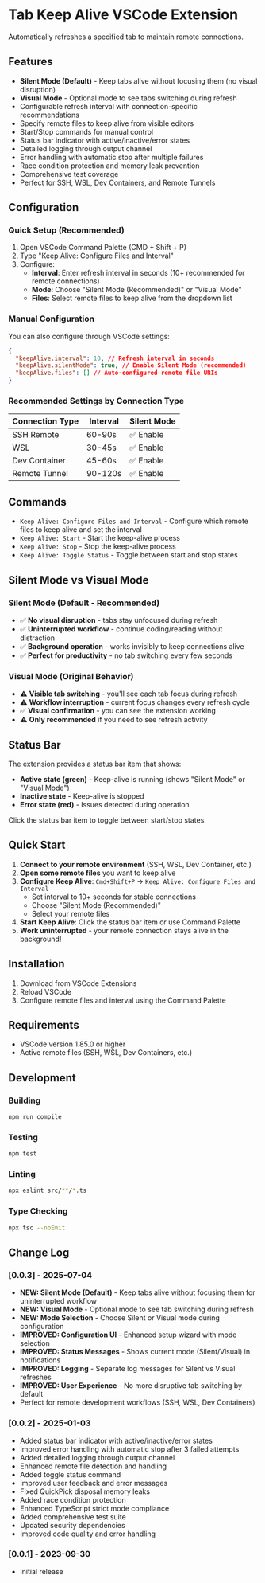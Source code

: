 # Tab Keep Alive VSCode Extension

Automatically refreshes a specified tab to maintain remote connections.

## Features

- **Silent Mode (Default)** - Keep tabs alive without focusing them (no visual disruption)
- **Visual Mode** - Optional mode to see tabs switching during refresh
- Configurable refresh interval with connection-specific recommendations
- Specify remote files to keep alive from visible editors
- Start/Stop commands for manual control
- Status bar indicator with active/inactive/error states
- Detailed logging through output channel
- Error handling with automatic stop after multiple failures
- Race condition protection and memory leak prevention
- Comprehensive test coverage
- Perfect for SSH, WSL, Dev Containers, and Remote Tunnels

## Configuration

### Quick Setup (Recommended)

1. Open VSCode Command Palette (CMD + Shift + P)
2. Type "Keep Alive: Configure Files and Interval"
3. Configure:
   - **Interval**: Enter refresh interval in seconds (10+ recommended for remote connections)
   - **Mode**: Choose "Silent Mode (Recommended)" or "Visual Mode"
   - **Files**: Select remote files to keep alive from the dropdown list

### Manual Configuration

You can also configure through VSCode settings:

```json
{
  "keepAlive.interval": 10, // Refresh interval in seconds
  "keepAlive.silentMode": true, // Enable Silent Mode (recommended)
  "keepAlive.files": [] // Auto-configured remote file URIs
}
```

### Recommended Settings by Connection Type

| Connection Type | Interval | Silent Mode |
| --------------- | -------- | ----------- |
| SSH Remote      | 60-90s   | ✅ Enable   |
| WSL             | 30-45s   | ✅ Enable   |
| Dev Container   | 45-60s   | ✅ Enable   |
| Remote Tunnel   | 90-120s  | ✅ Enable   |

## Commands

- `Keep Alive: Configure Files and Interval` - Configure which remote files to keep alive and set the interval
- `Keep Alive: Start` - Start the keep-alive process
- `Keep Alive: Stop` - Stop the keep-alive process
- `Keep Alive: Toggle Status` - Toggle between start and stop states

## Silent Mode vs Visual Mode

### Silent Mode (Default - Recommended)

- ✅ **No visual disruption** - tabs stay unfocused during refresh
- ✅ **Uninterrupted workflow** - continue coding/reading without distraction
- ✅ **Background operation** - works invisibly to keep connections alive
- ✅ **Perfect for productivity** - no tab switching every few seconds

### Visual Mode (Original Behavior)

- ⚠️ **Visible tab switching** - you'll see each tab focus during refresh
- ⚠️ **Workflow interruption** - current focus changes every refresh cycle
- ✅ **Visual confirmation** - you can see the extension working
- ⚠️ **Only recommended** if you need to see refresh activity

## Status Bar

The extension provides a status bar item that shows:

- **Active state (green)** - Keep-alive is running (shows "Silent Mode" or "Visual Mode")
- **Inactive state** - Keep-alive is stopped
- **Error state (red)** - Issues detected during operation

Click the status bar item to toggle between start/stop states.

## Quick Start

1. **Connect to your remote environment** (SSH, WSL, Dev Container, etc.)
2. **Open some remote files** you want to keep alive
3. **Configure Keep Alive**: `Cmd+Shift+P` → `Keep Alive: Configure Files and Interval`
   - Set interval to 10+ seconds for stable connections
   - Choose "Silent Mode (Recommended)"
   - Select your remote files
4. **Start Keep Alive**: Click the status bar item or use Command Palette
5. **Work uninterrupted** - your remote connection stays alive in the background!

## Installation

1. Download from VSCode Extensions
2. Reload VSCode
3. Configure remote files and interval using the Command Palette

## Requirements

- VSCode version 1.85.0 or higher
- Active remote files (SSH, WSL, Dev Containers, etc.)

## Development

### Building

```bash
npm run compile
```

### Testing

```bash
npm test
```

### Linting

```bash
npx eslint src/**/*.ts
```

### Type Checking

```bash
npx tsc --noEmit
```

## Change Log

### [0.0.3] - 2025-07-04

- **NEW: Silent Mode (Default)** - Keep tabs alive without focusing them for uninterrupted workflow
- **NEW: Visual Mode** - Optional mode to see tab switching during refresh
- **NEW: Mode Selection** - Choose Silent or Visual mode during configuration
- **IMPROVED: Configuration UI** - Enhanced setup wizard with mode selection
- **IMPROVED: Status Messages** - Shows current mode (Silent/Visual) in notifications
- **IMPROVED: Logging** - Separate log messages for Silent vs Visual refreshes
- **IMPROVED: User Experience** - No more disruptive tab switching by default
- Perfect for remote development workflows (SSH, WSL, Dev Containers)

### [0.0.2] - 2025-01-03

- Added status bar indicator with active/inactive/error states
- Improved error handling with automatic stop after 3 failed attempts
- Added detailed logging through output channel
- Enhanced remote file detection and handling
- Added toggle status command
- Improved user feedback and error messages
- Fixed QuickPick disposal memory leaks
- Added race condition protection
- Enhanced TypeScript strict mode compliance
- Added comprehensive test suite
- Updated security dependencies
- Improved code quality and error handling

### [0.0.1] - 2023-09-30

- Initial release
